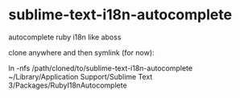 sublime-text-i18n-autocomplete
==============================

autocomplete ruby i18n like aboss

clone anywhere and then symlink (for now):

ln -nfs /path/cloned/to/sublime-text-i18n-autocomplete ~/Library/Application Support/Sublime Text 3/Packages/RubyI18nAutocomplete